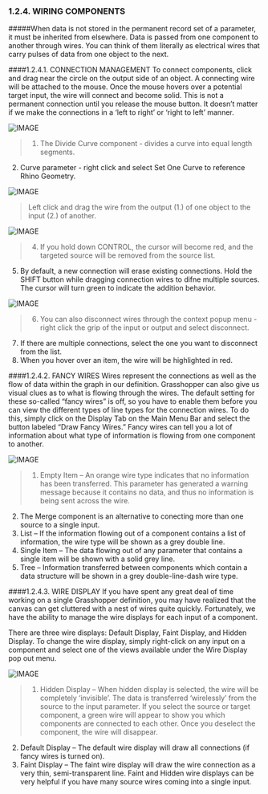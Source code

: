 ### 1.2.4. WIRING COMPONENTS

#####When data is not stored in the permanent record set of a parameter, it must be inherited from elsewhere. Data is passed from one component to another through wires. You can think of them literally as electrical wires that carry pulses of data from one object to the next.

####1.2.4.1. CONNECTION MANAGEMENT
To connect components, click and drag near the circle on the output side of an object. A connecting wire will be attached to the mouse. Once the mouse hovers over a potential target input, the wire will connect and become solid. This is not a permanent connection until you release the mouse button. It doesn’t matter if we make the connections in a ‘left to right’ or ‘right to left’ manner.

![IMAGE](images/1-2-4/1-2-4_001a.png)
>1. The Divide Curve component - divides a curve into equal length segments.
2. Curve parameter - right click and select Set One Curve to reference Rhino Geometry.

![IMAGE](images/1-2-4/1-2-4_001b.png)
>Left click and drag the wire from the output (1.) of one object to the input (2.) of another.

![IMAGE](images/1-2-4/1-2-4_001c.png)
>4. If you hold down CONTROL, the cursor will become red, and the targeted source will be removed from the source list.
5. By default, a new connection will erase existing connections. Hold the SHIFT button while dragging connection wires to difne multiple sources. The cursor will turn green to indicate the addition behavior.

![IMAGE](images/1-2-4/1-2-4_001d.png)
>6. You can also disconnect wires through the context popup menu - right click the grip of the input or output and select disconnect.
7. If there are multiple connections, select the one you want to disconnect from the list.
8. When you hover over an item, the wire will be highlighted in red.

####1.2.4.2. FANCY WIRES
Wires represent the connections as well as the flow of data within the graph in our definition. Grasshopper can also give us visual clues as to what is flowing through the wires. The default setting for these so-called “fancy wires” is off, so you have to enable them before you can view the different types of line types for the connection wires. To do this, simply click on the Display Tab on the Main Menu Bar and select the button labeled “Draw Fancy Wires.” Fancy wires can tell you a lot of information about what type of information is flowing from one component to another.

![IMAGE](images/1-2-4/1-2-4_002-fancy-wires.png)
>1. Empty Item – An orange wire type indicates that no information has been transferred. This parameter has generated a warning message because it contains no data, and thus no information is being sent across the wire.
2. The Merge component is an alternative to conecting more than one source to a single input.
3. List – If the information flowing out of a component contains a list of information, the wire type will be shown as a grey double line.
4. Single Item – The data flowing out of any parameter that contains a single item will be shown with a solid grey line.
5.  Tree – Information transferred between components which contain a data structure will be shown in a grey double-line-dash wire type.

####1.2.4.3. WIRE DISPLAY
If you have spent any great deal of time working on a single Grasshopper definition, you may have realized that the canvas can get cluttered with a nest of wires quite quickly. Fortunately, we have the ability to manage the wire displays for each input of a component.

There are three wire displays: Default Display, Faint Display, and Hidden Display. To change the wire display, simply right-click on any input on a component and select one of the views available under the Wire Display pop out menu.

![IMAGE](images/1-2-4/1-2-4_003-wire-display.png)
>1. Hidden Display – When hidden display is selected, the wire will be completely ‘invisible’. The data is transferred ‘wirelessly’ from the source to the input parameter. If you select the source or target component, a green wire will appear to show you which components are connected to each other. Once you deselect the component, the wire will disappear.
2. Default Display – The default wire display will draw all connections (if fancy wires is turned on).
3. Faint Display – The faint wire display will draw the wire connection as a very thin, semi-transparent line. Faint and Hidden wire displays can be very helpful if you have many source wires coming into a single input.
